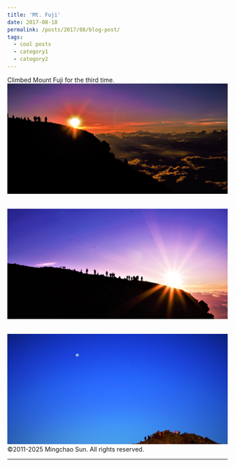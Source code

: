 ```yaml
---
title: 'Mt. Fuji'
date: 2017-08-10
permalink: /posts/2017/08/blog-post/
tags:
  - cool posts
  - category1
  - category2
---
```


Climbed Mount Fuji for the third time.<br/><img src='/images/2017081001.jpg'>

 <br/><img src='/images/2017081002.jpg'>
 
 <br/><img src='/images/2017081003.jpg'>
©2011-2025 Mingchao Sun. All rights reserved.
 
------
